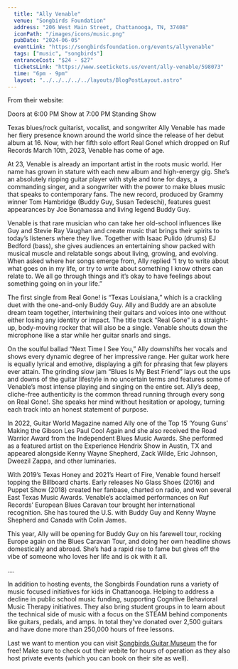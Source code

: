 ```yaml
---
  title: "Ally Venable"
  venue: "Songbirds Foundation"
  address: "206 West Main Street, Chattanooga, TN, 37408"
  iconPath: "/images/icons/music.png"
  pubDate: "2024-06-05"
  eventLink: "https://songbirdsfoundation.org/events/allyvenable"
  tags: ["music", "songbirds"]
  entranceCost: "$24 - $27"
  ticketsLink: "https://www.seetickets.us/event/ally-venable/598073"
  time: "6pm - 9pm"
  layout: "../../../../../layouts/BlogPostLayout.astro"
---
```


From their website:

Doors at 6:00 PM
Show at 7:00 PM
Standing Show

Texas blues/rock guitarist, vocalist, and songwriter Ally Venable has made her fiery presence known around the world since the release of her debut album at 16. Now, with her fifth solo effort Real Gone! which dropped on Ruf Records March 10th, 2023, Venable has come of age.  

At 23, Venable is already an important artist in the roots music world. Her name has grown in stature with each new album and high-energy gig. She’s an absolutely ripping guitar player with style and tone for days, a commanding singer, and a songwriter with the power to make blues music that speaks to contemporary fans. The new record, produced by Grammy winner Tom Hambridge (Buddy Guy, Susan Tedeschi), features guest appearances by Joe Bonamassa and living legend Buddy Guy.  

Venable is that rare musician who can take her old-school influences like Guy and Stevie Ray Vaughan and create music that brings their spirits to today’s listeners where they live. Together with Isaac Pulido (drums) EJ Bedford (bass), she gives audiences an entertaining show packed with musical muscle and relatable songs about living, growing, and evolving. When asked where her songs emerge from, Ally replied “I try to write about what goes on in my life, or try to write about something I know others can relate to. We all go through things and it’s okay to have feelings about something going on in your life.”  

The first single from Real Gone! is “Texas Louisiana,” which is a crackling duet with the one-and-only Buddy Guy. Ally and Buddy are an absolute dream team together, intertwining their guitars and voices into one without either losing any identity or impact. The title track “Real Gone” is a straight-up, body-moving rocker that will also be a single. Venable shouts down the microphone like a star while her guitar snarls and sings.  

On the soulful ballad “Next Time I See You,” Ally downshifts her vocals and shows every dynamic degree of her impressive range. Her guitar work here is equally lyrical and emotive, displaying a gift for phrasing that few players ever attain. The grinding slow jam “Blues Is My Best Friend” lays out the ups and downs of the guitar lifestyle in no uncertain terms and features some of Venable’s most intense playing and singing on the entire set. Ally’s deep, cliche-free authenticity is the common thread running through every song on Real Gone!. She speaks her mind without hesitation or apology, turning each track into an honest statement of purpose.  

In 2022, Guitar World Magazine named Ally one of the Top 15 ‘Young Guns’ Making the Gibson Les Paul Cool Again and she also received the Road Warrior Award from the Independent Blues Music Awards. She performed as a featured artist on the Experience Hendrix Show in Austin, TX and appeared alongside Kenny Wayne Shepherd, Zack Wilde, Eric Johnson, Dweezil Zappa, and other luminaries.  

With 2019’s Texas Honey and 2021’s Heart of Fire, Venable found herself topping the Billboard charts. Early releases No Glass Shoes (2016) and Puppet Show (2018) created her fanbase, charted on radio, and won several East Texas Music Awards. Venable’s acclaimed performances on Ruf Records’ European Blues Caravan tour brought her international recognition. She has toured the U.S. with Buddy Guy and Kenny Wayne Shepherd and Canada with Colin James. 

This year, Ally will be opening for Buddy Guy on his farewell tour, rocking Europe again on the Blues Caravan Tour, and doing her own headline shows domestically and abroad. She’s had a rapid rise to fame but gives off the vibe of someone who loves her life and is ok with it all.  

....

In addition to hosting events, the Songbirds Foundation runs a variety of music focused initiatives for kids in Chattanooga. Helping to address a decline in public school music funding, supporting Cognitive Behavioral Music Therapy initiatives. They also bring student groups in to learn about the technical side of music with a focus on the STEAM behind components like guitars, pedals, and amps. In total they've donated over 2,500 guitars and have done more than 250,000 hours of free lessons. 

Last we want to mention you can visit <a href="https://songbirdsfoundation.org/museum/" target="_blank">Songbirds Guitar Museum</a> the for free! Make sure to check out their webite for hours of operation as they also host private events (which you can book on their site as well).